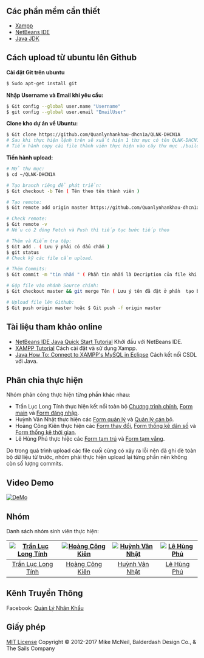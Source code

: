 ﻿<h1>
<a href="https://github.com/Quanlynhankhau-dhcn1a/QLNK-DHCN1A"><img alt="" src="https://www.vectorlogo.zone/logos/java/java-card.png" title="Quản lý nhân khẩu bằng Java"/></a>
</h1>

## Các phần mềm cần thiết &nbsp;
- [Xampp](https://www.apachefriends.org/index.html)
- [NetBeans IDE](https://netbeans.org/)
- [Java JDK](http://www.oracle.com/technetwork/java/javase/downloads/index-jsp-138363.html)

## Cách upload từ ubuntu lên Github

**Cài đặt Git trên ubuntu**
```sh
$ Sudo apt-get install git
```

**Nhập Username và Email khi yêu cầu:**
```sh
$ Git config --global user.name "Username"
$ git config --global user.email "EmailUser"
```

**Clone kho dự án về Ubuntu:**
```sh
$ Git clone https://github.com/Quanlynhankhau-dhcn1a/QLNK-DHCN1A
# Sau khi thực hiện lệnh trên sẽ xuất hiện 1 thư mục có tên QLNK-DHCN1A trong home
# Tiến hành copy cái file thành viên thực hiện vào cây thư mục ./build/classes/gui
```

**Tiến hành upload:**
```sh
# Mở thư mục:
$ cd ~/QLNK-DHCN1A

# Tạo branch riêng để phát triển:
$ Git checkout -b Tên ( Tên theo tên thành viên )

# Tạo remote:
$ Git remote add origin master https://github.com/Quanlynhankhau-dhcn1a/QLNK-DHCN1A

# Check remote:
$ Git remote -v
# Nếu có 2 dòng Fetch và Push thì tiếp tục bước tiếp theo

# Thêm và Kiểm tra tệp:
$ Git add . ( Lưu ý phải có dấu chấm )
$ git status
# Check kỹ các file cần upload.

# Thêm Commits:
$ Git commit -m "tin nhắn " ( Phần tin nhắn là Decription của file khi upload lên Github )

# Gộp file vào nhánh Source chính:
$ Git checkout master && git merge Tên ( Lưu ý tên đã đặt ở phần  tạo branch )

# Upload file lên Github:
$ Git push origin master hoặc $ Git push -f origin master
```

## Tài liệu tham khảo online
- [NetBeans IDE Java Quick Start Tutorial](https://netbeans.org/kb/docs/java/quickstart.html) Khởi đầu với NetBeans IDE.
- [XAMPP Tutorial](https://blog.udemy.com/xampp-tutorial/) Cách cài đặt và sử dụng Xampp.
- [Java How To: Connect to XAMPP's MySQL in Eclipse](https://nodehead.com/java-how-to-connect-to-xampps-mysql-in-eclipse/) Cách kết nối CSDL với Java.


## Phân chia thực hiện
Nhóm phân công thực hiện từng phần khác nhau:
- Trần Lục Long Tính thực hiện kết nối toàn bộ [Chương trình chính](https://github.com/Quanlynhankhau-dhcn1a/QLNK-DHCN1A), [Form main](https://github.com/Quanlynhankhau-dhcn1a/QLNK-DHCN1A/tree/master/build/classes/gui) và [Form đăng nhập](https://github.com/Quanlynhankhau-dhcn1a/QLNK-DHCN1A/tree/master/build/classes/gui).
- Huỳnh Vân Nhật thực hiện các [Form quản lý](https://github.com/Quanlynhankhau-dhcn1a/QLNK-DHCN1A/tree/master/build/classes/gui) và [Quản lý cán bộ](https://github.com/Quanlynhankhau-dhcn1a/QLNK-DHCN1A/tree/master/build/classes/gui).
- Hoàng Công Kiên thực hiện các [Form thay đổi](https://github.com/Quanlynhankhau-dhcn1a/QLNK-DHCN1A/tree/master/build/classes/gui), [Form thống kê dân số](https://github.com/Quanlynhankhau-dhcn1a/QLNK-DHCN1A/tree/master/build/classes/gui) và [Form thống kê thời gian](https://github.com/Quanlynhankhau-dhcn1a/QLNK-DHCN1A/tree/master/build/classes/gui).
- Lê Hùng Phú thực hiệc các [Form tạm trú](https://github.com/Quanlynhankhau-dhcn1a/QLNK-DHCN1A/tree/master/build/classes/gui) và [Form tạm vắng](https://github.com/Quanlynhankhau-dhcn1a/QLNK-DHCN1A/tree/master/build/classes/gui).

Do trong quá trình upload các file cuối cùng có xảy ra lỗi nên đã ghi đè toàn bộ dữ liệu từ trước, nhóm phải thực hiện upload lại từng phần nên không còn số lượng commits.
## Video Demo
[![DeMo](https://scontent.fsgn2-2.fna.fbcdn.net/v/t35.0-12/20182501_1776692762347715_146635551_o.png?oh=c2f8e6d04c88be4839eaeb3d73f0fc44&oe=596DAC9A)](https://www.youtube.com/watch?v=EiGLOiibU3U)
## Nhóm
Danh sách nhóm sinh viên thực hiện:

[![Trần Lục Long Tính](https://scontent.fsgn2-2.fna.fbcdn.net/v/t34.0-12/20134438_1307982839301077_214408582_n.png?oh=1cc59a8747489e0e8064554f82c290fe&oe=596D4EC8)](https://www.facebook.com/tinh.dk) |  [![Hoàng Công Kiên](https://scontent.fsgn2-2.fna.fbcdn.net/v/t34.0-12/20134489_1307983665967661_1170340642_n.png?oh=a3b4add24ab2b13014fe5a38a40f2b2e&oe=596D4C0A)](https://www.facebook.com/hck1996)| [![Huỳnh Vân Nhật](https://scontent.fsgn2-2.fna.fbcdn.net/v/t34.0-12/20158127_1307988119300549_1205138497_n.png?oh=05242942415bac4262f4c753c859310e&oe=596D3807)](https://www.facebook.com/hvn96) | [![Lê Hùng Phú](https://scontent.fsgn2-2.fna.fbcdn.net/v/t34.0-12/20067846_1307985349300826_588960186_n.png?oh=3044000b758ba118cf5be36feb5ee44a&oe=596C431A)](https://www.facebook.com/lynklee.le)
:---:|:---:|:---:|:---:
[Trần Lục Long Tính](https://github.com/tinhdk1) | [Hoàng Công Kiên](https://github.com/deepink2) | [Huỳnh Vân Nhật](https://github.com/huynhvannhat) | [Lê Hùng Phú](https://github.com/lehungphu)

## Kênh Truyền Thông 
Facebook: [Quản Lý Nhân Khẩu](https://www.facebook.com/quanlynhankhau/)
## Giấy phép

[MIT License](https://vi.wikipedia.org/wiki/Gi%E1%BA%A5y_ph%C3%A9p_MIT)  Copyright © 2012-2017 Mike McNeil, Balderdash Design Co., & The Sails Company
